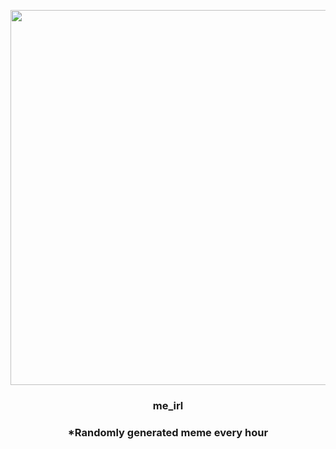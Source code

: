 <p align="center">
        <img src="https://i.redd.it/121iks3lrck91.jpg" width="600" height="600">
        </p>
        <h3 align="center">me_irl</h3>
        <h3 align="center">*Randomly generated meme every hour</h3>
    